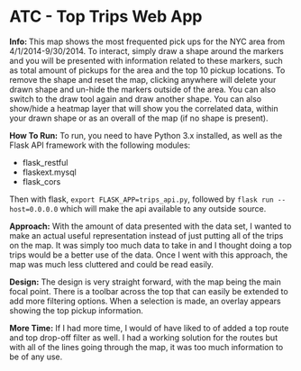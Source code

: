 # ATC - Top Trips Web App
<b>Info: </b>
This map shows the most frequented pick ups for the NYC area from 4/1/2014-9/30/2014.  To interact, simply draw a shape around the markers and you will be presented with information related to these markers, such as total amount of pickups for the area and the top 10 pickup locations.  To remove the shape and reset the map, clicking anywhere will delete your drawn shape and un-hide the markers outside of the area.  You can also switch to the draw tool again and draw another shape.  You can also show/hide a heatmap layer that will show you the correlated data, within your drawn shape or as an overall of the map (if no shape is present).

<b>How To Run:</b>
To run, you need to have Python 3.x installed, as well as the Flask API framework with the following modules:
<ul>
<li>flask_restful</li>
<li>flaskext.mysql</li>
<li>flask_cors </li>
</ul>

Then with flask, <code>export FLASK_APP=trips_api.py</code>, followed by <code>flask run --host=0.0.0.0</code> which will make the api available to any outside source.

<b>Approach:</b>
With the amount of data presented with the data set, I wanted to make an actual useful representation instead of just putting all of the trips on the map.  It was simply too much data to take in and I thought doing a top trips would be a better use of the data.  Once I went with this approach, the map was much less cluttered and could be read easily.  

<b>Design:</b>
The design is very straight forward, with the map being the main focal point.  There is a toolbar across the top that can easily be extended to add more filtering options.  When a selection is made, an overlay appears showing the top pickup information.

<b>More Time:</b>
If I had more time, I would of have liked to of added a top route and top drop-off filter as well.  I had a working solution for the routes but with all of the lines going through the map, it was too much information to be of any use.
